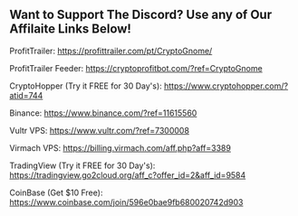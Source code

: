 ## Want to Support The Discord? Use any of Our Affilaite Links Below!

ProfitTrailer:
https://profittrailer.com/pt/CryptoGnome/ 

ProfitTrailer Feeder:
https://cryptoprofitbot.com/?ref=CryptoGnome

CryptoHopper (Try it FREE for 30 Day's):
https://www.cryptohopper.com/?atid=744

Binance:
https://www.binance.com/?ref=11615560

Vultr VPS:
https://www.vultr.com/?ref=7300008

Virmach VPS:
https://billing.virmach.com/aff.php?aff=3389

TradingView (Try it FREE for 30 Day's):
https://tradingview.go2cloud.org/aff_c?offer_id=2&aff_id=9584

CoinBase (Get $10 Free):
https://www.coinbase.com/join/596e0bae9fb680020742d903
